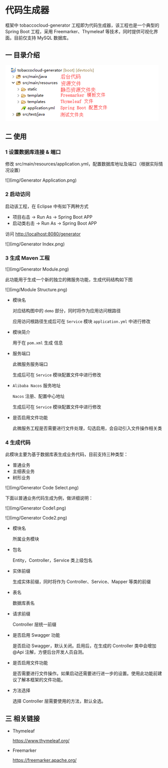 # 代码生成器

框架中 tobaccocloud-generator 工程即为代码生成器，该工程也是一个典型的 Spring Boot 工程，采用 Freemarker、Thymeleaf 等技术，同时提供可视化界面。目前仅支持 MySQL 数据库。

## 一 目录介绍

![](img/Generator.png)

## 二 使用

### 1 设置数据库连接 & 端口

修改 src/main/resources/application.yml，配置数据库地址及端口（根据实际情况设置）

![](img/Generator Application.png)

### 2 启动访问

启动该工程，在 Eclipse 中有如下两种方式

* 项目右击 → Run As → Spring Boot APP
* 启动类右击 → Run As → Spring Boot APP

访问 <http://localhost:8080/generator>

![](img/Generator Index.png)

### 3 生成 Maven 工程

![](img/Generator Module.png)

此功能用于生成一个新的独立的微服务功能，生成代码结构如下图

![](img/Module Structure.png)

* 模块名

  对应结构图中的 `demo` 部分，同时将作为应用访问根路径

  应用访问根路径生成后可在 `Service` 模块 `application.yml` 中进行修改

* 模块简介

  用于在 `pom.xml` 生成 <description> 信息

* 服务端口

  此微服务服务端口

  生成后可在 `Service` 模块配置文件中进行修改

* `Alibaba Nacos` 服务地址

  `Nacos` 注册、配置中心地址

  生成后可在 `Service` 模块配置文件中进行修改

* 是否启用文件功能

  此微服务工程是否需要进行文件处理，勾选启用，会自动引入文件操作相关类

### 4 生成代码

此模块主要为基于数据库表生成业务代码，目前支持三种类型：

* 普通业务
* 主细表业务
* 树形业务

![](img/Generator Code Select.png)

下面以普通业务代码生成为例，做详细说明：

![](img/Generator Code1.png)

![](img/Generator Code2.png)

* 模块名

  所属业务模块

* 包名

  Entity，Controller，Service 类上级包名

* 实体前缀

  生成实体前缀，同时将作为 Controller、Service、Mapper 等类的前缀

* 表名

  数据库表名

* 请求前缀

  Controller 层统一前缀

* 是否启用 Swagger 功能

  是否启动 Swagger，默认关闭。启用后，在生成的 Controller 类中会增加 @Api 注解，方便后台开发人员自测。

* 是否启用文件功能

  是否需要进行文件操作。如果启动还需要进行进一步的设置。使用此功能前建议了解本框架的文件功能。

* 方法选择

  选择 Controller 层需要使用的方法，默认全选。

## 三 相关链接

* Thymeleaf

  <https://www.thymeleaf.org/>

* Freemarker

  <https://freemarker.apache.org/>